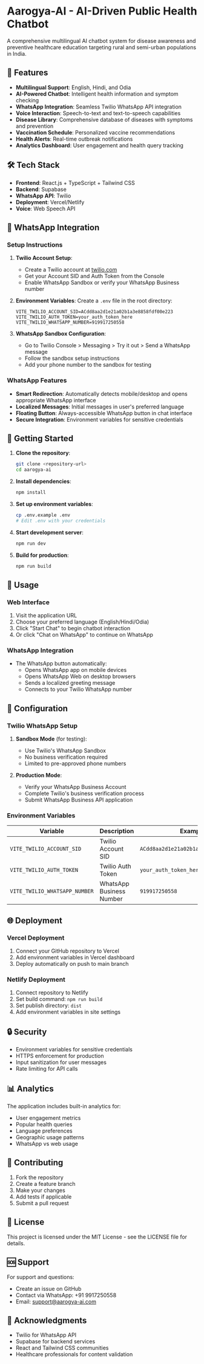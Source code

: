 # Aarogya-AI - AI-Driven Public Health Chatbot

A comprehensive multilingual AI chatbot system for disease awareness and preventive healthcare education targeting rural and semi-urban populations in India.

## 🚀 Features

- **Multilingual Support**: English, Hindi, and Odia
- **AI-Powered Chatbot**: Intelligent health information and symptom checking
- **WhatsApp Integration**: Seamless Twilio WhatsApp API integration
- **Voice Interaction**: Speech-to-text and text-to-speech capabilities
- **Disease Library**: Comprehensive database of diseases with symptoms and prevention
- **Vaccination Schedule**: Personalized vaccine recommendations
- **Health Alerts**: Real-time outbreak notifications
- **Analytics Dashboard**: User engagement and health query tracking

## 🛠️ Tech Stack

- **Frontend**: React.js + TypeScript + Tailwind CSS
- **Backend**: Supabase
- **WhatsApp API**: Twilio
- **Deployment**: Vercel/Netlify
- **Voice**: Web Speech API

## 📱 WhatsApp Integration

### Setup Instructions

1. **Twilio Account Setup**:
   - Create a Twilio account at [twilio.com](https://www.twilio.com)
   - Get your Account SID and Auth Token from the Console
   - Enable WhatsApp Sandbox or verify your WhatsApp Business number

2. **Environment Variables**:
   Create a `.env` file in the root directory:
   ```env
   VITE_TWILIO_ACCOUNT_SID=ACdd8aa2d1e21a02b1a3e8858fdf00e223
   VITE_TWILIO_AUTH_TOKEN=your_auth_token_here
   VITE_TWILIO_WHATSAPP_NUMBER=919917250558
   ```

3. **WhatsApp Sandbox Configuration**:
   - Go to Twilio Console > Messaging > Try it out > Send a WhatsApp message
   - Follow the sandbox setup instructions
   - Add your phone number to the sandbox for testing

### WhatsApp Features

- **Smart Redirection**: Automatically detects mobile/desktop and opens appropriate WhatsApp interface
- **Localized Messages**: Initial messages in user's preferred language
- **Floating Button**: Always-accessible WhatsApp button in chat interface
- **Secure Integration**: Environment variables for sensitive credentials

## 🚀 Getting Started

1. **Clone the repository**:
   ```bash
   git clone <repository-url>
   cd aarogya-ai
   ```

2. **Install dependencies**:
   ```bash
   npm install
   ```

3. **Set up environment variables**:
   ```bash
   cp .env.example .env
   # Edit .env with your credentials
   ```

4. **Start development server**:
   ```bash
   npm run dev
   ```

5. **Build for production**:
   ```bash
   npm run build
   ```

## 📱 Usage

### Web Interface
1. Visit the application URL
2. Choose your preferred language (English/Hindi/Odia)
3. Click "Start Chat" to begin chatbot interaction
4. Or click "Chat on WhatsApp" to continue on WhatsApp

### WhatsApp Integration
- The WhatsApp button automatically:
  - Opens WhatsApp app on mobile devices
  - Opens WhatsApp Web on desktop browsers
  - Sends a localized greeting message
  - Connects to your Twilio WhatsApp number

## 🔧 Configuration

### Twilio WhatsApp Setup

1. **Sandbox Mode** (for testing):
   - Use Twilio's WhatsApp Sandbox
   - No business verification required
   - Limited to pre-approved phone numbers

2. **Production Mode**:
   - Verify your WhatsApp Business Account
   - Complete Twilio's business verification process
   - Submit WhatsApp Business API application

### Environment Variables

| Variable | Description | Example |
|----------|-------------|---------|
| `VITE_TWILIO_ACCOUNT_SID` | Twilio Account SID | `ACdd8aa2d1e21a02b1a3e8858fdf00e223` |
| `VITE_TWILIO_AUTH_TOKEN` | Twilio Auth Token | `your_auth_token_here` |
| `VITE_TWILIO_WHATSAPP_NUMBER` | WhatsApp Business Number | `919917250558` |

## 🌐 Deployment

### Vercel Deployment
1. Connect your GitHub repository to Vercel
2. Add environment variables in Vercel dashboard
3. Deploy automatically on push to main branch

### Netlify Deployment
1. Connect repository to Netlify
2. Set build command: `npm run build`
3. Set publish directory: `dist`
4. Add environment variables in site settings

## 🔒 Security

- Environment variables for sensitive credentials
- HTTPS enforcement for production
- Input sanitization for user messages
- Rate limiting for API calls

## 📊 Analytics

The application includes built-in analytics for:
- User engagement metrics
- Popular health queries
- Language preferences
- Geographic usage patterns
- WhatsApp vs web usage

## 🤝 Contributing

1. Fork the repository
2. Create a feature branch
3. Make your changes
4. Add tests if applicable
5. Submit a pull request

## 📄 License

This project is licensed under the MIT License - see the LICENSE file for details.

## 🆘 Support

For support and questions:
- Create an issue on GitHub
- Contact via WhatsApp: +91 9917250558
- Email: support@aarogya-ai.com

## 🙏 Acknowledgments

- Twilio for WhatsApp API
- Supabase for backend services
- React and Tailwind CSS communities
- Healthcare professionals for content validation